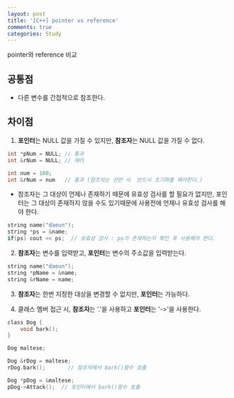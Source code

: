 ```yaml
---
layout: post
title: '[C++] pointer vs reference'
comments: true
categories: Study
---
```

pointer와 reference 비교  

## 공통점  
- 다른 변수를 간접적으로 참조한다.

## 차이점  
1. **포인터**는 NULL 값을 가질 수 있지만, **참조자**는 NULL 값을 가질 수 없다.  

```c
int *pNum = NULL; // 통과
int &rNum = NULL; // 에러

int num = 100;
int &rNum = num   // 통과 (참조자는 선언 시  반드시 초기화를 해야한다.)
```
  
- 참조자는 그 대상이 언제나 존재하기 때문에 유효성 검사를 할 필요가 없지만, 포인터는 그 대상이 존재하지 않을 수도 있기때문에 사용전에 언제나 유효성 검사를 해야 한다.
  
```c
string name("daeun");
string *ps = &name;
if(ps) cout << ps;  // 유효성 검사 : ps가 존재하는지 확인 후 사용해야 한다.
```
  
2. **참조자**는 변수를 입력받고, **포인터**는 변수의 주소값을 입력받는다.
  
```c
string name("daeun");
string *pName = &name;
string &rName = name;
```
  
3. **참조자**는 한번 지정한 대상을 변경할 수 없지만, **포인터**는 가능하다.
  
4. 클래스 멤버 접근 시, **참조자**는 '.'을 사용하고 **포인터**는 '->'을 사용한다.
  
```c
class Dog {
    void bark();
}

Dog maltese;

Dog &rDog = maltese;
rDog.bark();       // 참조자에서 bark()함수 호출

Dog *pDog = &maltese;
pDog->Attack();  // 포인터에서 bark()함수 호출

```
